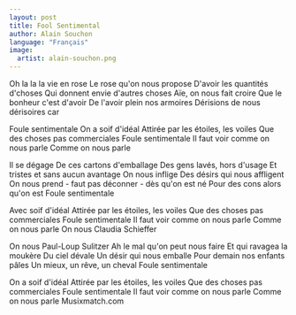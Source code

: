 ```yaml
---
layout: post
title: Fool Sentimental
author: Alain Souchon
language: "Français"
image:
  artist: alain-souchon.png
---
```

Oh la la la vie en rose
Le rose qu'on nous propose
D'avoir les quantités d'choses
Qui donnent envie d'autres choses
Aïe, on nous fait croire
Que le bonheur c'est d'avoir
De l'avoir plein nos armoires
Dérisions de nous dérisoires car

Foule sentimentale
On a soif d'idéal
Attirée par les étoiles, les voiles
Que des choses pas commerciales
Foule sentimentale
Il faut voir comme on nous parle
Comme on nous parle

Il se dégage
De ces cartons d'emballage
Des gens lavés, hors d'usage
Et tristes et sans aucun avantage
On nous inflige
Des désirs qui nous affligent
On nous prend - faut pas déconner - dès qu'on est né
Pour des cons alors qu'on est
Foule sentimentale

Avec soif d'idéal
Attirée par les étoiles, les voiles
Que des choses pas commerciales
Foule sentimentale
Il faut voir comme on nous parle
Comme on nous parle
On nous Claudia Schieffer

On nous Paul-Loup Sulitzer
Ah le mal qu'on peut nous faire
Et qui ravagea la moukère
Du ciel dévale
Un désir qui nous emballe
Pour demain nos enfants pâles
Un mieux, un rêve, un cheval
Foule sentimentale

On a soif d'idéal
Attirée par les étoiles, les voiles
Que des choses pas commerciales
Foule sentimentale
Il faut voir comme on nous parle
Comme on nous parle
Musixmatch.com
